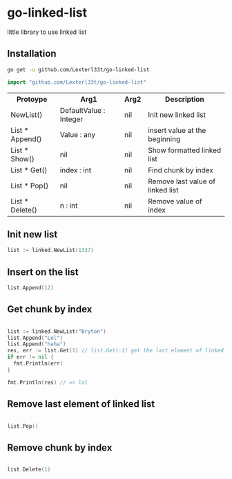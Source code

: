 # go-linked-list
little library to use linked list

## Installation
```sh
go get -u github.com/Lexterl33t/go-linked-list
```

```go
import "github.com/Lexterl33t/go-linked-list"
```

<table>
  <tr>
    <th>Protoype</th>
    <th>Arg1</th>
    <th>Arg2</th>
    <th>Description</th>
  </tr>
  <tr>
    <td>NewList()</td>
    <td>DefaultValue : Integer</td>
    <td>nil</td>
    <td>Init new linked list</td>
  </tr>
  <tr>
    <td>List * Append()</td>
    <td>Value : any</td>
    <td>nil</td>
    <td>insert value at the beginning</td>
  </tr>
  <tr>
    <td>List * Show()</td>
    <td>nil</td>
    <td>nil</td>
    <td>Show formatted linked list</td>
  </tr>
  <tr>
    <td>List * Get()</td>
    <td>index : int</td>
    <td>nil</td>
    <td>Find chunk by index</td>
  </tr>
  <tr>
    <td>List * Pop()</td>
    <td>nil</td>
    <td>nil</td>
    <td>Remove last value of linked list</td>
  </tr>
  <tr>
    <td>List * Delete()</td>
    <td>n : int</td>
    <td>nil</td>
    <td>Remove value of index</td>
  </tr>
</table>

## Init new list

```go
list := linked.NewList(1337)
```

## Insert on the list

```go
list.Append(12)
```

## Get chunk by index

```go

list := linked.NewList("Bryton")
list.Append("Lol")
list.Append("haha")
res, err := list.Get(1) // list.Get(-1) get the last element of linked list nd list.Get(-2) return haha the negative number index working
if err != nil {
  fmt.Println(err)
}

fmt.Println(res) // => lol
```

## Remove last element of linked list

```go

list.Pop()
```

## Remove chunk by index

```go

list.Delete(1)
```

